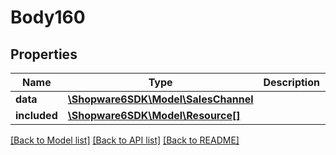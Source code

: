 # Body160

## Properties
Name | Type | Description | Notes
------------ | ------------- | ------------- | -------------
**data** | [**\Shopware6SDK\Model\SalesChannel**](SalesChannel.md) |  | [optional] 
**included** | [**\Shopware6SDK\Model\Resource[]**](Resource.md) |  | [optional] 

[[Back to Model list]](../../README.md#documentation-for-models) [[Back to API list]](../../README.md#documentation-for-api-endpoints) [[Back to README]](../../README.md)

